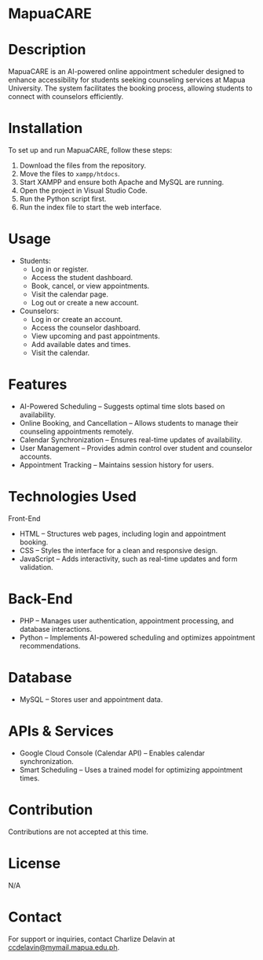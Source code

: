 # MapuaCARE

# Description
MapuaCARE is an AI-powered online appointment scheduler designed to enhance accessibility for students seeking counseling services at Mapua University. The system facilitates the booking process, allowing students to connect with counselors efficiently.

# Installation
To set up and run MapuaCARE, follow these steps:

1. Download the files from the repository.
2. Move the files to `xampp/htdocs`.
3. Start XAMPP and ensure both Apache and MySQL are running.
4. Open the project in Visual Studio Code.
5. Run the Python script first.
6. Run the index file to start the web interface.

# Usage
- Students:
  - Log in or register.
  - Access the student dashboard.
  - Book, cancel, or view appointments.
  - Visit the calendar page.
  - Log out or create a new account.
- Counselors:
  - Log in or create an account.
  - Access the counselor dashboard.
  - View upcoming and past appointments.
  - Add available dates and times.
  - Visit the calendar.

# Features
- AI-Powered Scheduling – Suggests optimal time slots based on availability.
- Online Booking, and Cancellation – Allows students to manage their counseling appointments remotely.
- Calendar Synchronization – Ensures real-time updates of availability.
- User Management – Provides admin control over student and counselor accounts.
- Appointment Tracking – Maintains session history for users.

# Technologies Used
Front-End
- HTML – Structures web pages, including login and appointment booking.
- CSS – Styles the interface for a clean and responsive design.
- JavaScript – Adds interactivity, such as real-time updates and form validation.

# Back-End
- PHP – Manages user authentication, appointment processing, and database interactions.
- Python – Implements AI-powered scheduling and optimizes appointment recommendations.

# Database
- MySQL – Stores user and appointment data.

# APIs & Services
- Google Cloud Console (Calendar API) – Enables calendar synchronization.
- Smart Scheduling – Uses a trained model for optimizing appointment times.

# Contribution
Contributions are not accepted at this time.

# License
N/A

# Contact
For support or inquiries, contact Charlize Delavin at ccdelavin@mymail.mapua.edu.ph.


